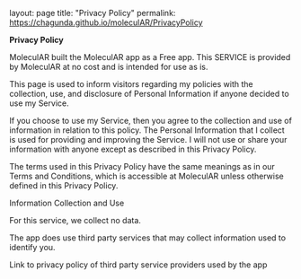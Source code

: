layout: page
title: "Privacy Policy"
permalink: https://chagunda.github.io/moleculAR/PrivacyPolicy

**Privacy Policy**

MoleculAR built the MoleculAR app as a Free app. This SERVICE is provided by MoleculAR at no cost and is intended for use as is.

This page is used to inform visitors regarding my policies with the collection, use, and disclosure of Personal Information if anyone decided to use my Service.

If you choose to use my Service, then you agree to the collection and use of information in relation to this policy. The Personal Information that I collect is used for providing and improving the Service. I will not use or share your information with anyone except as described in this Privacy Policy.

The terms used in this Privacy Policy have the same meanings as in our Terms and Conditions, which is accessible at MoleculAR unless otherwise defined in this Privacy Policy.

Information Collection and Use

For this service, we collect no data.

The app does use third party services that may collect information used to identify you.

Link to privacy policy of third party service providers used by the app
